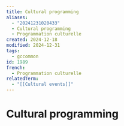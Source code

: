 ```yaml
---
title: Cultural programming
aliases:
  - "20241231020433"
  - Cultural programming
  - Programmation culturelle
created: 2024-12-18
modified: 2024-12-31
tags:
  - gccommon
id: 1989
french:
  - Programmation culturelle
relatedTerm:
  - "[[Cultural events]]"
---
```

# Cultural programming
